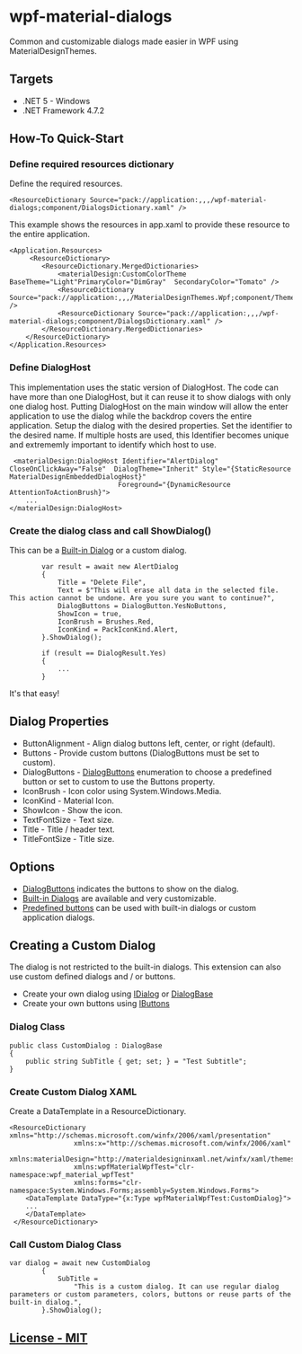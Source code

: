 # wpf-material-dialogs

Common and customizable dialogs made easier in WPF using MaterialDesignThemes.

## Targets

- .NET 5 - Windows
- .NET Framework 4.7.2

## How-To Quick-Start

### Define required resources dictionary

Define the required resources.

    <ResourceDictionary Source="pack://application:,,,/wpf-material-dialogs;component/DialogsDictionary.xaml" />

 This example shows the resources in app.xaml to provide these resource to the entire application.

    <Application.Resources>
         <ResourceDictionary>
            <ResourceDictionary.MergedDictionaries>
                <materialDesign:CustomColorTheme BaseTheme="Light"PrimaryColor="DimGray"  SecondaryColor="Tomato" />
                <ResourceDictionary Source="pack://application:,,,/MaterialDesignThemes.Wpf;component/Themes/MaterialDesignTheme.Defaults.xaml" />
                <ResourceDictionary Source="pack://application:,,,/wpf-material-dialogs;component/DialogsDictionary.xaml" />
            </ResourceDictionary.MergedDictionaries>
        </ResourceDictionary>
    </Application.Resources>

### Define DialogHost

This implementation uses the static version of DialogHost. The code can have more than one DialogHost, but it can reuse it to show dialogs with only one dialog host. Putting DialogHost on the main window will allow the enter application to use the dialog while the backdrop covers the entire application. Setup the dialog with the desired properties. Set the identifier to the desired name. If multiple hosts are used, this Identifier becomes unique and extrememly important to identify which host to use.

     <materialDesign:DialogHost Identifier="AlertDialog" CloseOnClickAway="False"  DialogTheme="Inherit" Style="{StaticResource MaterialDesignEmbeddedDialogHost}"
                               Foreground="{DynamicResource AttentionToActionBrush}">
        ...
    </materialDesign:DialogHost>

### Create the dialog class and call ShowDialog()

This can be a [Built-in Dialog](src/Dialogs) or a custom dialog.  

            var result = await new AlertDialog
            {
                Title = "Delete File",
                Text = $"This will erase all data in the selected file.  This action cannot be undone. Are you sure you want to continue?",
                DialogButtons = DialogButton.YesNoButtons,
                ShowIcon = true,
                IconBrush = Brushes.Red,
                IconKind = PackIconKind.Alert,
            }.ShowDialog();

            if (result == DialogResult.Yes)
            {
                ...
            }

It's that easy!

## Dialog Properties

- ButtonAlignment - Align dialog buttons left, center, or right (default).
- Buttons - Provide custom buttons (DialogButtons must be set to custom).
- DialogButtons - [DialogButtons](src/Enums/DialogButton.cs) enumeration to choose a predefined button or set to custom to use the Buttons property.
- IconBrush - Icon color using System.Windows.Media.
- IconKind - Material Icon.
- ShowIcon - Show the icon.
- TextFontSize - Text size.
- Title - Title / header text.
- TitleFontSize - Title size.

## Options

- [DialogButtons](src/Enums/DialogButton.cs) indicates the buttons to show on the dialog.  
- [Built-in Dialogs](src/Dialogs) are available and very customizable.
- [Predefined buttons](src/Buttons) can be used with built-in dialogs or custom application dialogs.

## Creating a Custom Dialog

The dialog is not restricted to the built-in dialogs. This extension can also use custom defined dialogs and / or buttons.

- Create your own dialog using [IDialog](src/Interfaces/IDialog.cs) or [DialogBase](src/Dialogs/DialogBase.cs)
- Create your own buttons using [IButtons](src/Interfaces/IButtons.cs)

### Dialog Class

    public class CustomDialog : DialogBase
    {
        public string SubTitle { get; set; } = "Test Subtitle";
    }

### Create Custom Dialog XAML

Create a DataTemplate in a ResourceDictionary.

    <ResourceDictionary xmlns="http://schemas.microsoft.com/winfx/2006/xaml/presentation"
                    xmlns:x="http://schemas.microsoft.com/winfx/2006/xaml"
                    xmlns:materialDesign="http://materialdesigninxaml.net/winfx/xaml/themes"
                    xmlns:wpfMaterialWpfTest="clr-namespace:wpf_material_wpfTest"
                    xmlns:forms="clr-namespace:System.Windows.Forms;assembly=System.Windows.Forms">
        <DataTemplate DataType="{x:Type wpfMaterialWpfTest:CustomDialog}">
        ...
        </DataTemplate>
     </ResourceDictionary>

### Call Custom Dialog Class

    var dialog = await new CustomDialog
            {
                SubTitle =
                    "This is a custom dialog. It can use regular dialog parameters or custom parameters, colors, buttons or reuse parts of the built-in dialog.",
            }.ShowDialog();

## [License - MIT](./License)
